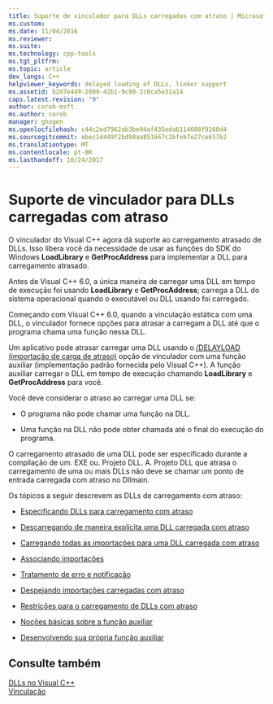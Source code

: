 ```yaml
---
title: Suporte de vinculador para DLLs carregadas com atraso | Microsoft Docs
ms.custom: 
ms.date: 11/04/2016
ms.reviewer: 
ms.suite: 
ms.technology: cpp-tools
ms.tgt_pltfrm: 
ms.topic: article
dev_langs: C++
helpviewer_keywords: delayed loading of DLLs, linker support
ms.assetid: b2d7e449-2809-42b1-9c90-2c0ca5e31a14
caps.latest.revision: "9"
author: corob-msft
ms.author: corob
manager: ghogen
ms.openlocfilehash: c44c2ed7962ab3be94af435eda6114688f9260d4
ms.sourcegitcommit: ebec1d449f2bd98aa851667c2bfeb7e27ce657b2
ms.translationtype: MT
ms.contentlocale: pt-BR
ms.lasthandoff: 10/24/2017
---
```

# <a name="linker-support-for-delay-loaded-dlls"></a>Suporte de vinculador para DLLs carregadas com atraso
O vinculador do Visual C++ agora dá suporte ao carregamento atrasado de DLLs. Isso libera você da necessidade de usar as funções do SDK do Windows **LoadLibrary** e **GetProcAddress** para implementar a DLL para carregamento atrasado.  
  
 Antes de Visual C++ 6.0, a única maneira de carregar uma DLL em tempo de execução foi usando **LoadLibrary** e **GetProcAddress**; carrega a DLL do sistema operacional quando o executável ou DLL usando foi carregado.  
  
 Começando com Visual C++ 6.0, quando a vinculação estática com uma DLL, o vinculador fornece opções para atrasar a carregam a DLL até que o programa chama uma função nessa DLL.  
  
 Um aplicativo pode atrasar carregar uma DLL usando o [/DELAYLOAD (importação de carga de atraso)](../../build/reference/delayload-delay-load-import.md) opção de vinculador com uma função auxiliar (implementação padrão fornecida pelo Visual C++). A função auxiliar carregar o DLL em tempo de execução chamando **LoadLibrary** e **GetProcAddress** para você.  
  
 Você deve considerar o atraso ao carregar uma DLL se:  
  
-   O programa não pode chamar uma função na DLL.  
  
-   Uma função na DLL não pode obter chamada até o final do execução do programa.  
  
 O carregamento atrasado de uma DLL pode ser especificado durante a compilação de um. EXE ou. Projeto DLL. A. Projeto DLL que atrasa o carregamento de uma ou mais DLLs não deve se chamar um ponto de entrada carregada com atraso no Dllmain.  
  
 Os tópicos a seguir descrevem as DLLs de carregamento com atraso:  
  
-   [Especificando DLLs para carregamento com atraso](../../build/reference/specifying-dlls-to-delay-load.md)  
  
-   [Descarregando de maneira explícita uma DLL carregada com atraso](../../build/reference/explicitly-unloading-a-delay-loaded-dll.md)  
  
-   [Carregando todas as importações para uma DLL carregada com atraso](../../build/reference/loading-all-imports-for-a-delay-loaded-dll.md)  
  
-   [Associando importações](../../build/reference/binding-imports.md)  
  
-   [Tratamento de erro e notificação](../../build/reference/error-handling-and-notification.md)  
  
-   [Despejando importações carregadas com atraso](../../build/reference/dumping-delay-loaded-imports.md)  
  
-   [Restrições para o carregamento de DLLs com atraso](../../build/reference/constraints-of-delay-loading-dlls.md)  
  
-   [Noções básicas sobre a função auxiliar](understanding-the-helper-function.md)  
  
-   [Desenvolvendo sua própria função auxiliar](../../build/reference/developing-your-own-helper-function.md)  
  
## <a name="see-also"></a>Consulte também  
 [DLLs no Visual C++](../../build/dlls-in-visual-cpp.md)   
 [Vinculação](../../build/reference/linking.md)